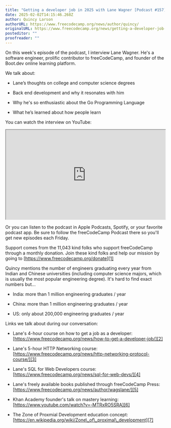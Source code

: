 ```yaml
---
title: "Getting a developer job in 2025 with Lane Wagner [Podcast #157]"
date: 2025-02-02T14:15:46.268Z
author: Quincy Larson
authorURL: https://www.freecodecamp.org/news/author/quincy/
originalURL: https://www.freecodecamp.org/news/getting-a-developer-job-lane-wagner-podcast-157/
posteditor: ""
proofreader: ""
---
```


On this week's episode of the podcast, I interview Lane Wagner. He's a software engineer, prolific contributor to freeCodeCamp, and founder of the Boot.dev online learning platform.

<!-- more -->

We talk about:

-   Lane’s thoughts on college and computer science degrees
    
-   Back end development and why it resonates with him
    
-   Why he's so enthusiastic about the Go Programming Language
    
-   What he’s learned about how people learn
    

You can watch the interview on YouTube:

<iframe width="560" height="315" src="https://www.youtube.com/embed/wjj2gZbcoNw" style="aspect-ratio: 16 / 9; width: 100%; height: auto;" title="YouTube video player" allow="accelerometer; autoplay; clipboard-write; encrypted-media; gyroscope; picture-in-picture; web-share" referrerpolicy="strict-origin-when-cross-origin" allowfullscreen="" loading="lazy"></iframe>

Or you can listen to the podcast in Apple Podcasts, Spotify, or your favorite podcast app. Be sure to follow the freeCodeCamp Podcast there so you'll get new episodes each Friday.

Support comes from the 11,043 kind folks who support freeCodeCamp through a monthly donation. Join these kind folks and help our mission by going to [https://www.freecodecamp.org/donate][1]

Quincy mentions the number of engineers graduating every year from Indian and Chinese universities (including computer science majors, which is usually the most popular engineering degree). It's hard to find exact numbers but...

-   India: more than 1 million engineering graduates / year
    
-   China: more than 1 million engineering graduates / year
    
-   US: only about 200,000 engineering graduates / year
    

Links we talk about during our conversation:

-   Lane's 4-hour course on how to get a job as a developer: [https://www.freecodecamp.org/news/how-to-get-a-developer-job/][2]
    
-   Lane's 5-hour HTTP Networking course: [https://www.freecodecamp.org/news/http-networking-protocol-course/][3]
    
-   Lane's SQL for Web Developers course: [https://www.freecodecamp.org/news/sql-for-web-devs/][4]
    
-   Lane's freely available books published through freeCodeCamp Press: [https://www.freecodecamp.org/news/author/wagslane/][5]
    
-   Khan Academy founder's talk on mastery learning: [https://www.youtube.com/watch?v=-MTRxRO5SRA][6]
    
-   The Zone of Proxmial Development education concept: [https://en.wikipedia.org/wiki/Zone\_of\_proximal\_development][7]
    

[1]: https://www.freecodecamp.org/donate
[2]: https://www.freecodecamp.org/news/how-to-get-a-developer-job/
[3]: https://www.freecodecamp.org/news/http-networking-protocol-course/
[4]: https://www.freecodecamp.org/news/sql-for-web-devs/
[5]: https://www.freecodecamp.org/news/author/wagslane/
[6]: https://www.youtube.com/watch?v=-MTRxRO5SRA
[7]: https://en.wikipedia.org/wiki/Zone_of_proximal_development